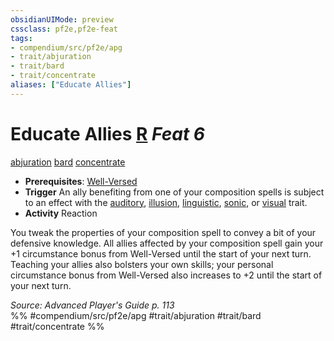 ```yaml
---
obsidianUIMode: preview
cssclass: pf2e,pf2e-feat
tags:
- compendium/src/pf2e/apg
- trait/abjuration
- trait/bard
- trait/concentrate
aliases: ["Educate Allies"]
---
```

# Educate Allies  [R](../../Rules/core-rulebook/chapter-9-playing-the-game.md#Actions "Reaction") *Feat 6*  
[abjuration](../../Rules/traits/abjuration.md)  [bard](../../Rules/traits/bard.md)  [concentrate](../../Rules/traits/concentrate.md)  

- **Prerequisites**: [Well-Versed](well-versed-apg.md)
- **Trigger** An ally benefiting from one of your composition spells is subject to an effect with the [auditory](../../Rules/traits/auditory.md), [illusion](../../Rules/traits/illusion.md), [linguistic](../../Rules/traits/linguistic.md), [sonic](../../Rules/traits/sonic.md), or [visual](../../Rules/traits/visual.md) trait.
- **Activity** Reaction

You tweak the properties of your composition spell to convey a bit of your defensive knowledge. All allies affected by your composition spell gain your +1 circumstance bonus from Well-Versed until the start of your next turn. Teaching your allies also bolsters your own skills; your personal circumstance bonus from Well-Versed also increases to +2 until the start of your next turn.

*Source: Advanced Player's Guide p. 113*  
%% #compendium/src/pf2e/apg #trait/abjuration #trait/bard #trait/concentrate %%